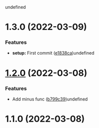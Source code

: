 undefined

# 1.3.0 (2022-03-09)


### Features

* **setup:** First commit ([e1838ca](https://github.com/ItaloSa/workflows/commit/e1838ca476867a690c97d07a2100d3483ef13584))undefined

# [1.2.0](https://github.com/ItaloSa/workflows/compare/1.1.0...1.2.0) (2022-03-08)


### Features

* Add minus func ([b799c39](https://github.com/ItaloSa/workflows/commit/b799c39fb931170981fd2d81f89ffb1222fd80b3))undefined

# 1.1.0 (2022-03-08)